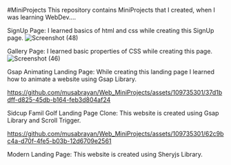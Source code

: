 #MiniProjects
This repository contains MiniProjects that I created, when I was learning WebDev....

SignUp Page:
I learned basics of html and css while creating this SignUp page.
![Screenshot (48)](https://github.com/musabrayan/Web_MiniProjects/assets/109735301/5edc4b8b-1488-40ef-b3e4-855abd1811e1)



Gallery Page:
I learned basic properties of CSS while creating this page.
![Screenshot (46)](https://github.com/musabrayan/Web_MiniProjects/assets/109735301/af459a61-a6aa-487e-963a-aec3a57e3443)




Gsap Animating Landing Page:
While creating this landing page I learned how to animate a website using Gsap Library.


https://github.com/musabrayan/Web_MiniProjects/assets/109735301/37d1bdff-d825-45db-b164-feb3d804af24





Sidcup Famil Golf Landing Page Clone:
This website is created using Gsap Library and Scroll Trigger.


https://github.com/musabrayan/Web_MiniProjects/assets/109735301/62c9bc4a-d70f-4fe5-b03b-12d6709e2561

Modern Landing Page:
This website is created using Sheryjs Library.






